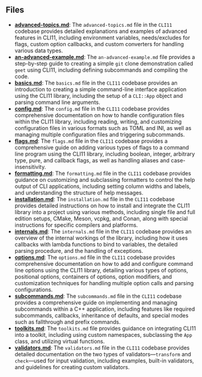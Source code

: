 
## Files
- **[advanced-topics.md](chapters/advanced-topics.md.driver.md)**: The `advanced-topics.md` file in the `CLI11` codebase provides detailed explanations and examples of advanced features in CLI11, including environment variables, needs/excludes for flags, custom option callbacks, and custom converters for handling various data types.
- **[an-advanced-example.md](chapters/an-advanced-example.md.driver.md)**: The `an-advanced-example.md` file provides a step-by-step guide to creating a simple `git` clone demonstration called `geet` using CLI11, including defining subcommands and compiling the code.
- **[basics.md](chapters/basics.md.driver.md)**: The `basics.md` file in the `CLI11` codebase provides an introduction to creating a simple command-line interface application using the CLI11 library, including the setup of a `CLI::App` object and parsing command line arguments.
- **[config.md](chapters/config.md.driver.md)**: The `config.md` file in the `CLI11` codebase provides comprehensive documentation on how to handle configuration files within the CLI11 library, including reading, writing, and customizing configuration files in various formats such as TOML and INI, as well as managing multiple configuration files and triggering subcommands.
- **[flags.md](chapters/flags.md.driver.md)**: The `flags.md` file in the `CLI11` codebase provides a comprehensive guide on adding various types of flags to a command line program using the CLI11 library, including boolean, integer, arbitrary type, pure, and callback flags, as well as handling aliases and case-insensitivity.
- **[formatting.md](chapters/formatting.md.driver.md)**: The `formatting.md` file in the `CLI11` codebase provides guidance on customizing and subclassing formatters to control the help output of CLI applications, including setting column widths and labels, and understanding the structure of help messages.
- **[installation.md](chapters/installation.md.driver.md)**: The `installation.md` file in the `CLI11` codebase provides detailed instructions on how to install and integrate the CLI11 library into a project using various methods, including single file and full edition setups, CMake, Meson, vcpkg, and Conan, along with special instructions for specific compilers and platforms.
- **[internals.md](chapters/internals.md.driver.md)**: The `internals.md` file in the `CLI11` codebase provides an overview of the internal workings of the library, including how it uses callbacks with lambda functions to bind to variables, the detailed parsing procedure, and the handling of exceptions.
- **[options.md](chapters/options.md.driver.md)**: The `options.md` file in the `CLI11` codebase provides comprehensive documentation on how to add and configure command line options using the CLI11 library, detailing various types of options, positional options, containers of options, option modifiers, and customization techniques for handling multiple option calls and parsing configurations.
- **[subcommands.md](chapters/subcommands.md.driver.md)**: The `subcommands.md` file in the `CLI11` codebase provides a comprehensive guide on implementing and managing subcommands within a C++ application, including features like required subcommands, callbacks, inheritance of defaults, and special modes such as fallthrough and prefix commands.
- **[toolkits.md](chapters/toolkits.md.driver.md)**: The `toolkits.md` file provides guidance on integrating CLI11 into a toolkit, including using custom namespaces, subclassing the `App` class, and utilizing virtual functions.
- **[validators.md](chapters/validators.md.driver.md)**: The `validators.md` file in the `CLI11` codebase provides detailed documentation on the two types of validators—`transform` and `check`—used for input validation, including examples, built-in validators, and guidelines for creating custom validators.
